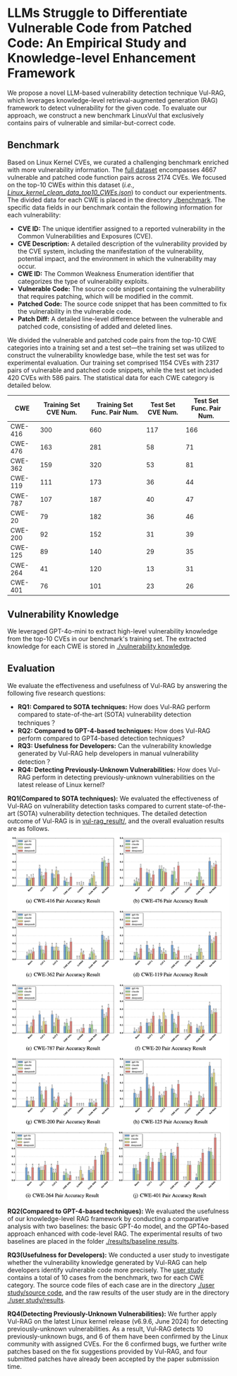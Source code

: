 # LLMs Struggle to Differentiate Vulnerable Code from Patched Code: An Empirical Study and Knowledge-level Enhancement Framework

We propose a novel LLM-based vulnerability detection technique Vul-RAG, which leverages knowledge-level retrieval-augmented generation (RAG) framework to detect vulnerability for the given code. To evaluate our approach, we construct a new benchmark LinuxVul that exclusively contains pairs of vulnerable and similar-but-correct code.

## Benchmark

Based on Linux Kernel CVEs, we curated a challenging benchmark enriched with more vulnerability information. The [full dataset](./dataset/Linux_kernel_clean_data.json) encompasses 4667 vulnerable and patched code function pairs across 2174 CVEs. We focused on the top-10 CWEs within this dataset (*i.e., [Linux_kernel_clean_data_top10_CWEs.json](./dataset/Linux_kernel_clean_data_top10_CWEs.json)*) to conduct our experientments. The divided data for each CWE is placed in the directory [./benchmark](./benchmark/). The specific data fields in our benchmark contain the following information for each vulnerability:

* **CVE ID:** The unique identifier assigned to a reported vulnerability in the Common Vulnerabilities and Exposures (CVE).
* **CVE Description:** A detailed description of the vulnerability provided by the CVE system, including the manifestation of the vulnerability, potential impact, and the environment in which the vulnerability may occur.
* **CWE ID:** The Common Weakness Enumeration identifier that categorizes the type of vulnerability exploits.
* **Vulnerable Code:** The source code snippet containing the vulnerability that requires patching, which will be modified in the commit.
* **Patched Code:** The source code snippet that has been committed to fix the vulnerability in the vulnerable code.
* **Patch Diff:** A detailed line-level difference between the vulnerable and patched code, consisting of added and deleted lines.

We divided the vulnerable and patched code pairs from the top-10 CWE categories into a training set and a test set—the training set was utilized to construct the vulnerability knowledge base, while the test set was for experimental evaluation. Our training set comprised 1154 CVEs with 2317 pairs of vulnerable and patched code snippets, while the test set included 420 CVEs with 586 pairs. The statistical data for each CWE category is detailed below.

| CWE      | Training Set CVE Num. | Training Set Func. Pair Num. | Test Set CVE Num. | Test Set Func. Pair Num. |
|----------|----------------------|------------------------------|-------------------|--------------------------|
| CWE-416  | 300                  | 660                          | 117               | 166                      |
| CWE-476  | 163                  | 281                          | 58                | 71                       |
| CWE-362  | 159                  | 320                          | 53                | 81                       |
| CWE-119  | 111                  | 173                          | 36                | 44                       |
| CWE-787  | 107                  | 187                          | 40                | 47                       |
| CWE-20   | 79                   | 182                          | 36                | 46                       |
| CWE-200  | 92                   | 152                          | 31                | 39                       |
| CWE-125  | 89                   | 140                          | 29                | 35                       |
| CWE-264  | 41                   | 120                          | 13                | 31                       |
| CWE-401  | 76                   | 101                          | 23                | 26                       |


## Vulnerability Knowledge

We leveraged GPT-4o-mini to extract high-level vulnerability knowledge from the top-10 CVEs in our benchmark's training set. The extracted knowledge for each CWE is stored in [./vulnerability knowledge](./vulnerability%20knowledge/).

## Evaluation

We evaluate the effectiveness and usefulness of Vul-RAG by answering the following five research questions:

* **RQ1: Compared to SOTA techniques:** How does Vul-RAG perform compared to state-of-the-art (SOTA) vulnerability detection techniques？
* **RQ2: Compared to GPT-4-based techniques:** How does Vul-RAG perform compared to GPT4-based detection techniques?
* **RQ3: Usefulness for Developers:** Can the vulnerability knowledge generated by Vul-RAG help developers in manual vulnerability detection？
* **RQ4: Detecting Previously-Unknown Vulnerabilities:** How does Vul-RAG perform in detecting previously-unknown vulnerabilities on the latest release of Linux kernel?

**RQ1(Compared to SOTA techniques):** We evaluated the effectiveness of Vul-RAG on vulnerability detection tasks compared to current state-of-the-art (SOTA) vulnerability detection techniques. The detailed detection outcome of Vul-RAG is in [vul-rag_result/](./results/vul-rag_results/), and the overall evaluation results are as follows.
![RQ1 result](images/RQ1%20result.png)

**RQ2(Compared to GPT-4-based techniques):** We evaluated the usefulness of our knowledge-level RAG framework by conducting a comparative analysis with two baselines: the basic GPT-4o model, and the GPT4o-based approach enhanced with code-level RAG. The experimental results of two baselines are placed in the folder [./results/baseline results](./results/baseline_results/).

**RQ3(Usefulness for Developers):** We conducted a user study to investigate whether the vulnerability knowledge generated by Vul-RAG can help developers identify vulnerable code more precisely. The [user study](./user%20study/user_study.json) contains a total of 10 cases from the benchmark, two for each CWE category. The source code files of each case are in the directory [./user study/source code](./user%20study/source%20code/), and the raw results of the user study are in the directory [./user study/results](./user%20study/results/).

**RQ4(Detecting Previously-Unknown Vulnerabilities):** We further apply Vul-RAG on the latest Linux kernel release (v6.9.6, June 2024) for detecting previously-unknown vulnerabilities. As a result, Vul-RAG detects 10 previously-unknown bugs, and 6 of them have been confirmed by the Linux community with assigned CVEs. For the 6 confirmed bugs, we further write patches based on the fix suggestions provided by Vul-RAG, and four submitted patches have already been accepted by the paper submission time.

